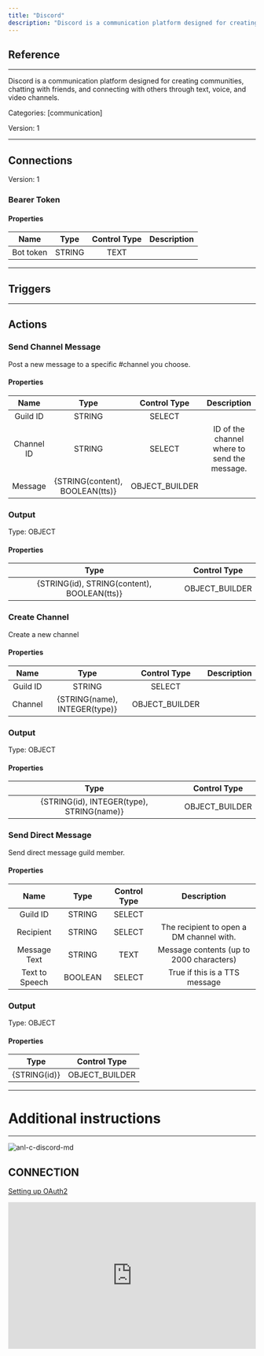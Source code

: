 ```yaml
---
title: "Discord"
description: "Discord is a communication platform designed for creating communities, chatting with friends, and connecting with others through text, voice, and video channels."
---
```

## Reference
<hr />

Discord is a communication platform designed for creating communities, chatting with friends, and connecting with others through text, voice, and video channels.


Categories: [communication]


Version: 1

<hr />



## Connections

Version: 1


### Bearer Token

#### Properties

|      Name      |     Type     |     Control Type     |     Description     |
|:--------------:|:------------:|:--------------------:|:-------------------:|
| Bot token | STRING | TEXT  |  |





<hr />



## Triggers



<hr />



## Actions


### Send Channel Message
Post a new message to a specific #channel you choose.

#### Properties

|      Name      |     Type     |     Control Type     |     Description     |
|:--------------:|:------------:|:--------------------:|:-------------------:|
| Guild ID | STRING | SELECT  |  |
| Channel ID | STRING | SELECT  |  ID of the channel where to send the message.  |
| Message | {STRING\(content), BOOLEAN\(tts)} | OBJECT_BUILDER  |  |


### Output



Type: OBJECT


#### Properties

|     Type     |     Control Type     |
|:------------:|:--------------------:|
| {STRING\(id), STRING\(content), BOOLEAN\(tts)} | OBJECT_BUILDER  |






### Create Channel
Create a new channel

#### Properties

|      Name      |     Type     |     Control Type     |     Description     |
|:--------------:|:------------:|:--------------------:|:-------------------:|
| Guild ID | STRING | SELECT  |  |
| Channel | {STRING\(name), INTEGER\(type)} | OBJECT_BUILDER  |  |


### Output



Type: OBJECT


#### Properties

|     Type     |     Control Type     |
|:------------:|:--------------------:|
| {STRING\(id), INTEGER\(type), STRING\(name)} | OBJECT_BUILDER  |






### Send Direct Message
Send direct message guild member.

#### Properties

|      Name      |     Type     |     Control Type     |     Description     |
|:--------------:|:------------:|:--------------------:|:-------------------:|
| Guild ID | STRING | SELECT  |  |
| Recipient | STRING | SELECT  |  The recipient to open a DM channel with.  |
| Message Text | STRING | TEXT  |  Message contents (up to 2000 characters)  |
| Text to Speech | BOOLEAN | SELECT  |  True if this is a TTS message  |


### Output



Type: OBJECT


#### Properties

|     Type     |     Control Type     |
|:------------:|:--------------------:|
| {STRING\(id)} | OBJECT_BUILDER  |






<hr />

# Additional instructions
<hr />

![anl-c-discord-md](https://static.scarf.sh/a.png?x-pxid=8dad9aeb-34e5-47b6-917f-5423fe8d2b0c)
## CONNECTION

[Setting up OAuth2](https://discordjs.guide/preparations/adding-your-bot-to-servers.html#bot-invite-links)

<div style="position:relative;height:0;width:100%;overflow:hidden;z-index:99999;box-sizing:border-box;padding-bottom:calc(52.69531250% + 32px)"><iframe src="https://www.guidejar.com/embed/31087152-2446-4f70-a391-79f49c45190a?type=1&controls=on" width="100%" height="100%" style="height:100%;position:absolute;inset:0" allowfullscreen frameborder="0"></iframe></div>
